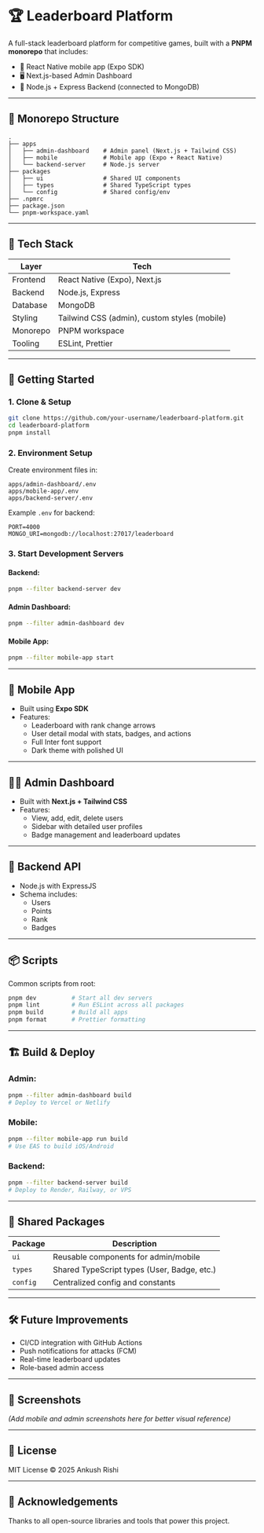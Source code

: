 # 🏆 Leaderboard Platform

A full-stack leaderboard platform for competitive games, built with a **PNPM monorepo** that includes:

- 📱 React Native mobile app (Expo SDK)
- 🖥️ Next.js-based Admin Dashboard
- 🧠 Node.js + Express Backend (connected to MongoDB)

---

## 🧱 Monorepo Structure

```
.
├── apps
│   ├── admin-dashboard    # Admin panel (Next.js + Tailwind CSS)
│   ├── mobile             # Mobile app (Expo + React Native)
│   └── backend-server     # Node.js server
├── packages
│   ├── ui                 # Shared UI components
│   ├── types              # Shared TypeScript types
│   └── config             # Shared config/env
├── .npmrc
├── package.json
└── pnpm-workspace.yaml
```

---

## 🔧 Tech Stack

| Layer    | Tech                                         |
| -------- | -------------------------------------------- |
| Frontend | React Native (Expo), Next.js                 |
| Backend  | Node.js, Express                             |
| Database | MongoDB                                      |
| Styling  | Tailwind CSS (admin), custom styles (mobile) |
| Monorepo | PNPM workspace                               |
| Tooling  | ESLint, Prettier                             |

---

## 🚀 Getting Started

### 1. Clone & Setup

```bash
git clone https://github.com/your-username/leaderboard-platform.git
cd leaderboard-platform
pnpm install
```

### 2. Environment Setup

Create environment files in:

```
apps/admin-dashboard/.env
apps/mobile-app/.env
apps/backend-server/.env
```

Example `.env` for backend:

```env
PORT=4000
MONGO_URI=mongodb://localhost:27017/leaderboard
```

### 3. Start Development Servers

#### Backend:

```bash
pnpm --filter backend-server dev
```

#### Admin Dashboard:

```bash
pnpm --filter admin-dashboard dev
```

#### Mobile App:

```bash
pnpm --filter mobile-app start
```

---

## 📲 Mobile App

- Built using **Expo SDK**
- Features:
  - Leaderboard with rank change arrows
  - User detail modal with stats, badges, and actions
  - Full Inter font support
  - Dark theme with polished UI

---

## 🧑‍💼 Admin Dashboard

- Built with **Next.js + Tailwind CSS**
- Features:
  - View, add, edit, delete users
  - Sidebar with detailed user profiles
  - Badge management and leaderboard updates

---

## 🧠 Backend API

- Node.js with ExpressJS
- Schema includes:
  - Users
  - Points
  - Rank
  - Badges

---

## 📦 Scripts

Common scripts from root:

```bash
pnpm dev          # Start all dev servers
pnpm lint         # Run ESLint across all packages
pnpm build        # Build all apps
pnpm format       # Prettier formatting
```

---

## 🏗️ Build & Deploy

### Admin:

```bash
pnpm --filter admin-dashboard build
# Deploy to Vercel or Netlify
```

### Mobile:

```bash
pnpm --filter mobile-app run build
# Use EAS to build iOS/Android
```

### Backend:

```bash
pnpm --filter backend-server build
# Deploy to Render, Railway, or VPS
```

---

## 📁 Shared Packages

| Package  | Description                                 |
| -------- | ------------------------------------------- |
| `ui`     | Reusable components for admin/mobile        |
| `types`  | Shared TypeScript types (User, Badge, etc.) |
| `config` | Centralized config and constants            |

---

## 🛠️ Future Improvements

- CI/CD integration with GitHub Actions
- Push notifications for attacks (FCM)
- Real-time leaderboard updates
- Role-based admin access

---

## 📸 Screenshots

_(Add mobile and admin screenshots here for better visual reference)_

---

## 📄 License

MIT License © 2025 Ankush Rishi

---

## 🤝 Acknowledgements

Thanks to all open-source libraries and tools that power this project.
